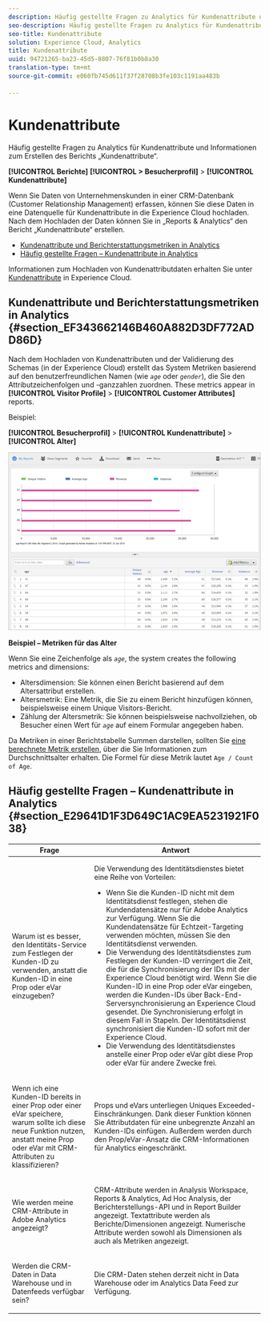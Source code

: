 ```yaml
---
description: Häufig gestellte Fragen zu Analytics für Kundenattribute und Informationen zum Erstellen des Berichts „Kundenattribute“.
seo-description: Häufig gestellte Fragen zu Analytics für Kundenattribute und Informationen zum Erstellen des Berichts „Kundenattribute“.
seo-title: Kundenattribute
solution: Experience Cloud, Analytics
title: Kundenattribute
uuid: 94721265-ba23-45d5-8807-76f81b0b8a30
translation-type: tm+mt
source-git-commit: e060fb745d611f37f28708b3fe103c1191aa483b

---
```



# Kundenattribute

Häufig gestellte Fragen zu Analytics für Kundenattribute und Informationen zum Erstellen des Berichts „Kundenattribute“.

**[!UICONTROL Berichte]** **[!UICONTROL &gt; Besucherprofil]** &gt; **[!UICONTROL Kundenattribute]**

Wenn Sie Daten von Unternehmenskunden in einer CRM-Datenbank (Customer Relationship Management) erfassen, können Sie diese Daten in eine Datenquelle für Kundenattribute in die Experience Cloud hochladen. Nach dem Hochladen der Daten können Sie in „Reports &amp; Analytics“ den Bericht „Kundenattribute“ erstellen.

* [Kundenattribute und Berichterstattungsmetriken in Analytics](../../../components/c-variables/dimensionslist/reports-customer-attributes.md#section_EF343662146B460A882D3DF772ADD86D)
* [Häufig gestellte Fragen – Kundenattribute in Analytics](../../../components/c-variables/dimensionslist/reports-customer-attributes.md#section_E29641D1F3D649C1AC9EA5231921F038)

Informationen zum Hochladen von Kundenattributdaten erhalten Sie unter [Kundenattribute](https://marketing.adobe.com/resources/help/en_US/mcloud/index.html?f=attributes) in Experience Cloud.

## Kundenattribute und Berichterstattungsmetriken in Analytics {#section_EF343662146B460A882D3DF772ADD86D}

Nach dem Hochladen von Kundenattributen und der Validierung des Schemas (in der Experience Cloud) erstellt das System Metriken basierend auf den benutzerfreundlichen Namen (wie *`age`* oder *`gender`*), die Sie den Attributzeichenfolgen und -ganzzahlen zuordnen. These metrics appear in **[!UICONTROL Visitor Profile]** &gt; **[!UICONTROL Customer Attributes]** reports.

Beispiel:

**[!UICONTROL Besucherprofil]** &gt; **[!UICONTROL Kundenattribute]** &gt; **[!UICONTROL Alter]**

![](assets/report_age.png)

**Beispiel – Metriken für das Alter**

Wenn Sie eine Zeichenfolge als *`age`*, the system creates the following metrics and dimensions:

* Altersdimension: Sie können einen Bericht basierend auf dem Altersattribut erstellen.
* Altersmetrik: Eine Metrik, die Sie zu einem Bericht hinzufügen können, beispielsweise einem Unique Visitors-Bericht.
* Zählung der Altersmetrik: Sie können beispielsweise nachvollziehen, ob Besucher einen Wert für *`age`* auf einem Formular angegeben haben.

Da Metriken in einer Berichtstabelle Summen darstellen, sollten Sie [eine berechnete Metrik erstellen](https://marketing.adobe.com/resources/help/en_US/analytics/calcmetrics/), über die Sie Informationen zum Durchschnittsalter erhalten. Die Formel für diese Metrik lautet `Age / Count of Age`.

## Häufig gestellte Fragen – Kundenattribute in Analytics {#section_E29641D1F3D649C1AC9EA5231921F038}

<table id="table_88631069013B408EBB0A810657662B36"> 
 <thead> 
  <tr> 
   <th colname="col1" class="entry"> Frage </th> 
   <th colname="col2" class="entry"> Antwort </th> 
  </tr> 
 </thead>
 <tbody> 
  <tr> 
   <td colname="col1"> <p>Warum ist es besser, den Identitäts-Service zum Festlegen der Kunden-ID zu verwenden, anstatt die Kunden-ID in eine Prop oder eVar einzugeben? </p> </td> 
   <td colname="col2"> <p>Die Verwendung des Identitätsdienstes bietet eine Reihe von Vorteilen: </p> 
    <ul id="ul_5D3659604D43419F9CA5920B4F93728E"> 
     <li id="li_BA2EF0715C5A47EFAFA7191CFAD088A4">Wenn Sie die Kunden-ID nicht mit dem Identitätsdienst festlegen, stehen die Kundendatensätze nur für Adobe Analytics zur Verfügung. Wenn Sie die Kundendatensätze für Echtzeit-Targeting verwenden möchten, müssen Sie den Identitätsdienst verwenden. </li> 
     <li id="li_228358684E474A298E39578D427BF932">Die Verwendung des Identitätsdienstes zum Festlegen der Kunden-ID verringert die Zeit, die für die Synchronisierung der IDs mit der Experience Cloud benötigt wird. Wenn Sie die Kunden-ID in eine Prop oder eVar eingeben, werden die Kunden-IDs über Back-End-Serversynchronisierung an Experience Cloud gesendet. Die Synchronisierung erfolgt in diesem Fall in Stapeln. Der Identitätsdienst synchronisiert die Kunden-ID sofort mit der Experience Cloud. </li> 
     <li id="li_BCF28219E4014FCF9F747C3D8D270526"> Die Verwendung des Identitätsdienstes anstelle einer Prop oder eVar gibt diese Prop oder eVar für andere Zwecke frei. </li> 
    </ul> </td> 
  </tr> 
  <tr> 
   <td colname="col1"> <p>Wenn ich eine Kunden-ID bereits in einer Prop oder einer eVar speichere, warum sollte ich diese neue Funktion nutzen, anstatt meine Prop oder eVar mit CRM-Attributen zu klassifizieren? </p> </td> 
   <td colname="col2"> <p>Props und eVars unterliegen Uniques Exceeded-Einschränkungen. Dank dieser Funktion können Sie Attributdaten für eine unbegrenzte Anzahl an Kunden-IDs einfügen. Außerdem werden durch den Prop/eVar-Ansatz die CRM-Informationen für Analytics eingeschränkt. </p> </td> 
  </tr> 
  <tr> 
   <td colname="col1"> <p>Wie werden meine CRM-Attribute in Adobe Analytics angezeigt? </p> </td> 
   <td colname="col2"> <p>CRM-Attribute werden in Analysis Workspace, Reports &amp; Analytics, Ad Hoc Analysis, der Berichterstellungs-API und in Report Builder angezeigt. Textattribute werden als Berichte/Dimensionen angezeigt. Numerische Attribute werden sowohl als Dimensionen als auch als Metriken angezeigt. </p> </td> 
  </tr> 
  <tr> 
   <td colname="col1"> <p>Werden die CRM-Daten in Data Warehouse und in Datenfeeds verfügbar sein? </p> </td> 
   <td colname="col2"> <p>Die CRM-Daten stehen derzeit nicht in Data Warehouse oder im Analytics Data Feed zur Verfügung. </p> </td> 
  </tr> 
 </tbody> 
</table>


